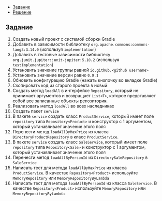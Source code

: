 <!-- TOC -->

* [Задание](#задание)
* [Решение](src/main/java)

<!-- TOC -->

## Задание

1. Создать новый проект с системой сборки Gradle
2. Добавить в зависимости библиотеку `org.apache.commons:commons-lang3:3.14.0` (используя `implementation`)
3. Добавить в тестовые зависимости библиотеку `org.junit.jupiter:junit-jupiter:5.10.2` (используя `testImplementation`)
4. Установить значение группы равной `io.github.<github username>`
5. Установить значение версии равно `0.0.1`
6. Обновить конфигурацию Gradle (нажать кнопочку во вкладке Gradle)
7. Скопировать код из старого проекта в новый
8. Создать метод `loadAll` в интерфейсе `Repository`, который не принимает аргументов и возвращает `List<T>`, которое
   представляет собой все записанные объекты репозитория.
9. Реализовать метод `loadAll` во всех наследниках
10. Создать пакет `service`
11. В пакете `service` создать класс `ProductService`, который имеет поле `repository` типа `Repository<Product>` и
    конструктор с 1 аргументом, который устанавливает значение этого поля
12. Перенести метод `loadAllByMaxPrice` из класса `DirectoryProductRepository` в класс `ProductService`.
13. В пакете `service` создать класс `SaleService`, который имеет поле `repository` типа `Repository<Sale>` и
    конструктор с 1 аргументом, который устанавливает значение этого поля
14. Перенести метод `loadAllByPersonId` из `DirectorySaleRepository` в `SaleService`
15. Написать тест для метода `loadAllByMaxPrice` из класса `ProductService`. В качестве `Repository<Product>`
    используйте  `MemoryRepository` или `MemoryRepositoryByLambda`
16. Написать тест для метода `loadAllByPersonId` из класса `SaleService`. В качестве `Repository<Product>`
    используйте  `MemoryRepository` или `MemoryRepositoryByLambda`
